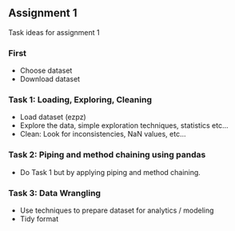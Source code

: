 ## Assignment 1
Task ideas for assignment 1

### First
* Choose dataset
* Download dataset

### Task 1: Loading, Exploring, Cleaning
* Load dataset (ezpz)
* Explore the data, simple exploration techniques, statistics etc...
* Clean: Look for inconsistencies, NaN values, etc...

### Task 2: Piping and method chaining using pandas
* Do Task 1 but by applying piping and method chaining.

### Task 3: Data Wrangling
* Use techniques to prepare dataset for analytics / modeling
* Tidy format
